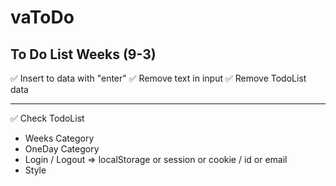 # vaToDo

## To Do List Weeks (9-3)

✅ Insert to data with "enter"
✅ Remove text in input
✅ Remove TodoList data

---

✅ Check TodoList

- Weeks Category
- OneDay Category
- Login / Logout => localStorage or session or cookie / id or email
- Style
